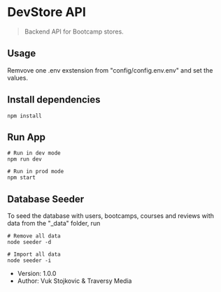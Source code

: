 # DevStore API

> Backend API for Bootcamp stores.

## Usage

Remvove one .env exstension from "config/config.env.env" and set the values.

## Install dependencies

```
npm install
```

## Run App

```
# Run in dev mode
npm run dev

# Run in prod mode
npm start
```

## Database Seeder

To seed the database with users, bootcamps, courses and reviews with data from the "\_data" folder, run

```
# Remove all data
node seeder -d

# Import all data
node seeder -i
```

- Version: 1.0.0
- Author: Vuk Stojkovic & Traversy Media
